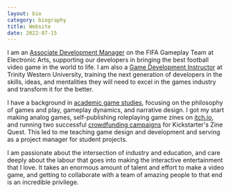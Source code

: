 ```yaml
---
layout: bio
category: biography
title: Website
date: 2022-07-15
---
```


I am an [Associate Development Manager](https://www.linkedin.com/in/steinea/) on the FIFA Gameplay Team at Electronic Arts, supporting our developers in bringing the best football video game in the world to life. I am also a [Game Development Instructor](https://www.twu.ca/profile/eric-stein) at Trinity Western University, training the next generation of developers in the skills, ideas, and mentalities they will need to excel in the games industry and transform it for the better.

I have a background in [academic game studies](https://steinea.github.io/works/), focusing on the philosophy of games and play, gameplay dynamics, and narrative design. I got my start making analog games, self-publishing roleplaying game zines on [itch.io](https://vagrantludology.itch.io/), and running two successful [crowdfunding campaigns](https://www.kickstarter.com/profile/vagrantludology/created) for Kickstarter's Zine Quest. This led to me teaching game design and development and serving as a project manager for student projects.

I am passionate about the intersection of industry and education, and care deeply about the labour that goes into making the interactive entertainment that I love. It takes an enormous amount of talent and effort to make a video game, and getting to collaborate with a team of amazing people to that end is an incredible privilege.
